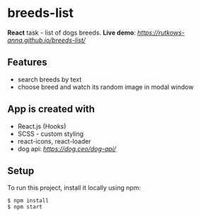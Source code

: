 # breeds-list

**React** task - list of dogs breeds. **Live demo**: _https://rutkows-anna.github.io/breeds-list/_
	
## Features
* search breeds by text
* choose breed and watch its random image in modal window

## App is created with
* React.js (Hooks)
* SCSS - custom styling
* react-icons, react-loader
* dog api: _https://dog.ceo/dog-api/_

## Setup
To run this project, install it locally using npm:

```
$ npm install
$ npm start
```
